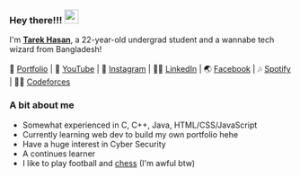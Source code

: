 ### Hey there!!! <img src="https://emojis.slackmojis.com/emojis/images/1536351075/4594/blob-wave.gif" width="25"/>

I'm [**Tarek Hasan**](https://tarekhasan.com), a 22-year-old undergrad student and a wannabe tech wizard from Bangladesh!
<br><br>
📑 [Portfolio](ehm_might_add_later) | 🎥 [YouTube](ehm_might_add_later) | 📸 [Instagram](https://www.instagram.com/_tarekhasan_) | 👨‍💼 [LinkedIn](https://www.linkedin.com/in/tarek-hasan33/) | 🌏 [Facebook](https://www.facebook.com/liddleheart) | 🎶 [Spotify](https://open.spotify.com/user/5uvpe85ct1v93mxlzd7gc5411) | 👨‍💻 [Codeforces](https://codeforces.com/profile/liddleheart)

### A bit about me
- Somewhat experienced in C, C++, Java, HTML/CSS/JavaScript
- Currently learning web dev to build my own portfolio hehe
- Have a huge interest in Cyber Security
- A continues learner
- I like to play football and [chess](https://www.chess.com/member/liddleheart) (I'm awful btw)
